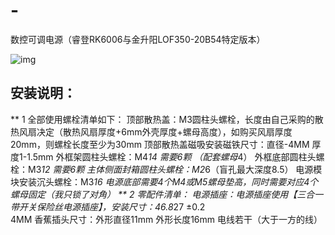 # -
数控可调电源（睿登RK6006与金升阳LOF350-20B54特定版本）

![img](https://github.com/DowsonTseng/Mobula/blob/main/%E5%8F%AF%E8%B0%83%E7%94%B5%E6%BA%90%E8%AE%BE%E8%AE%A13%20v40.png)

## 安装说明：
  ** 1 全部使用螺栓清单如下：
      顶部散热盖：M3圆柱头螺栓，长度由自己采购的散热风扇决定（散热风扇厚度+6mm外壳厚度+螺母高度），如购买风扇厚度20mm，则螺栓长度至少为30mm
      顶部散热盖磁吸安装磁铁尺寸：直径-4MM  厚度1-1.5mm
      外框架圆柱头螺栓：M4*14  需要6颗 （配套螺母*4）
      外框底部圆柱头螺栓：M3*12 需要6颗
      主体侧面封箱圆柱头螺栓：M2*6（盲孔最大深度8.5） 
      电源模块安装沉头螺栓：M3*16  电源底部需要4个M4或M5螺母垫高，同时需要对应4个螺母固定（我只锁了对角）
  ** 2 零配件清单：
      电源插座：电源插座使用【三合一带开关保险丝电源插座】，安装尺寸：46.8*27 ±0.2  
      4MM 香蕉插头尺寸：外形直径11mm 外形长度16mm
      电线若干（大于一方的线）
